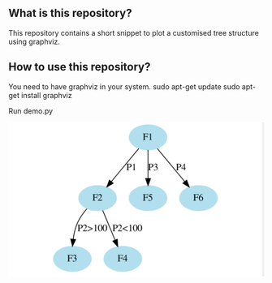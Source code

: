 ## What is this repository?
This repository contains a short snippet to plot a customised tree structure using graphviz.

## How to use this repository?
You need to have graphviz in your system.
	sudo apt-get update
	sudo apt-get install graphviz

Run demo.py 

![alt text](https://github.com/shivekchhabra/Graphviz-Tree/blob/master/Ouput.png)
